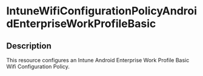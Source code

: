 
# IntuneWifiConfigurationPolicyAndroidEnterpriseWorkProfileBasic

## Description

This resource configures an Intune Android Enterprise Work Profile Basic Wifi Configuration Policy.

